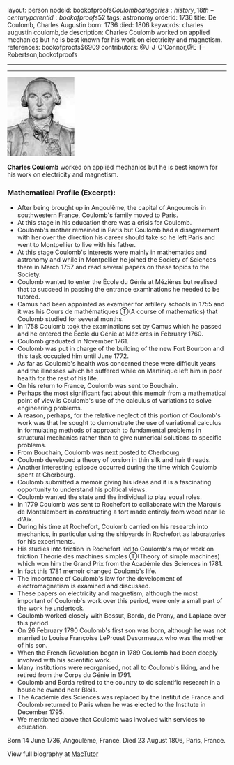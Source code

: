 layout: person
nodeid: bookofproofs$Coulomb
categories: history,18th-century
parentid: bookofproofs$52
tags: astronomy
orderid: 1736
title: De Coulomb, Charles Augustin
born: 1736
died: 1806
keywords: charles augustin coulomb,de
description: Charles Coulomb worked on applied mechanics but he is best known for his work on electricity and magnetism.
references: bookofproofs$6909
contributors: @J-J-O'Connor,@E-F-Robertson,bookofproofs

---



---

![Coulomb.jpg](https://github.com/bookofproofs/bookofproofs.github.io/blob/main/_sources/_assets/images/portraits/Coulomb.jpg?raw=true)

**Charles Coulomb** worked on applied mechanics but he is best known for his work on electricity and magnetism.

### Mathematical Profile (Excerpt):
* After being brought up in Angoulême, the capital of Angoumois in southwestern France, Coulomb's family moved to Paris.
* At this stage in his education there was a crisis for Coulomb.
* Coulomb's mother remained in Paris but Coulomb had a disagreement with her over the direction his career should take so he left Paris and went to Montpellier to live with his father.
* At this stage Coulomb's interests were mainly in mathematics and astronomy and while in Montpellier he joined the Society of Sciences there in March 1757 and read several papers on these topics to the Society.
* Coulomb wanted to enter the École du Génie at Mézières but realised that to succeed in passing the entrance examinations he needed to be tutored.
* Camus had been appointed as examiner for artillery schools in 1755 and it was his Cours de mathématiques Ⓣ(A course of mathematics) that Coulomb studied for several months.
* In 1758 Coulomb took the examinations set by Camus which he passed and he entered the École du Génie at Mézières in February 1760.
* Coulomb graduated in November 1761.
* Coulomb was put in charge of the building of the new Fort Bourbon and this task occupied him until June 1772.
* As far as Coulomb's health was concerned these were difficult years and the illnesses which he suffered while on Martinique left him in poor health for the rest of his life.
* On his return to France, Coulomb was sent to Bouchain.
* Perhaps the most significant fact about this memoir from a mathematical point of view is Coulomb's use of the calculus of variations to solve engineering problems.
* A reason, perhaps, for the relative neglect of this portion of Coulomb's work was that he sought to demonstrate the use of variational calculus in formulating methods of approach to fundamental problems in structural mechanics rather than to give numerical solutions to specific problems.
* From Bouchain, Coulomb was next posted to Cherbourg.
* Coulomb developed a theory of torsion in thin silk and hair threads.
* Another interesting episode occurred during the time which Coulomb spent at Cherbourg.
* Coulomb submitted a memoir giving his ideas and it is a fascinating opportunity to understand his political views.
* Coulomb wanted the state and the individual to play equal roles.
* In 1779 Coulomb was sent to Rochefort to collaborate with the Marquis de Montalembert in constructing a fort made entirely from wood near Ile d'Aix.
* During his time at Rochefort, Coulomb carried on his research into mechanics, in particular using the shipyards in Rochefort as laboratories for his experiments.
* His studies into friction in Rochefort led to Coulomb's major work on friction Théorie des machines simples Ⓣ(Theory of simple machines) which won him the Grand Prix from the Académie des Sciences in 1781.
* In fact this 1781 memoir changed Coulomb's life.
* The importance of Coulomb's law for the development of electromagnetism is examined and discussed.
* These papers on electricity and magnetism, although the most important of Coulomb's work over this period, were only a small part of the work he undertook.
* Coulomb worked closely with Bossut, Borda, de Prony, and Laplace over this period.
* On 26 February 1790 Coulomb's first son was born, although he was not married to Louise Françoise LeProust Desormeaux who was the mother of his son.
* When the French Revolution began in 1789 Coulomb had been deeply involved with his scientific work.
* Many institutions were reorganised, not all to Coulomb's liking, and he retired from the Corps du Génie in 1791.
* Coulomb and Borda retired to the country to do scientific research in a house he owned near Blois.
* The Académie des Sciences was replaced by the Institut de France and Coulomb returned to Paris when he was elected to the Institute in December 1795.
* We mentioned above that Coulomb was involved with services to education.

Born 14 June 1736, Angoulême, France. Died 23 August 1806, Paris, France.

View full biography at [MacTutor](https://mathshistory.st-andrews.ac.uk/Biographies/Coulomb/)
